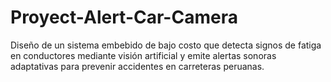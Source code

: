 # Proyect-Alert-Car-Camera
Diseño de un sistema embebido de bajo costo que detecta signos de fatiga en conductores mediante visión artificial y emite alertas sonoras adaptativas para prevenir accidentes en carreteras peruanas.
